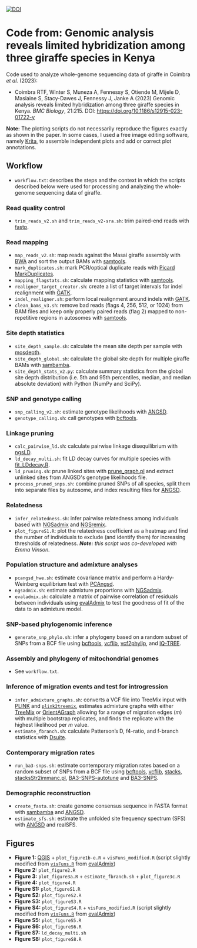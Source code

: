 [![DOI](https://zenodo.org/badge/654386282.svg)](https://zenodo.org/badge/latestdoi/654386282)

# Code from: Genomic analysis reveals limited hybridization among three giraffe species in Kenya

Code used to analyze whole-genome sequencing data of giraffe in Coimbra *et al.* (2023):

- Coimbra RTF, Winter S, Muneza A, Fennessy S, Otiende M, Mijele D, Masiaine S, Stacy-Dawes J, Fennessy J, Janke A (2023) Genomic analysis reveals limited hybridization among three giraffe species in Kenya. *BMC Biology*, 21:215. DOI: https://doi.org/10.1186/s12915-023-01722-y

**Note:** The plotting scripts do not necessarily reproduce the figures exactly as shown in the paper. In some cases, I used a free image editing software, namely [Krita](https://krita.org/en/), to assemble independent plots and add or correct plot annotations.

## Workflow

- `workflow.txt`: describes the steps and the context in which the scripts described below were used for processing and analyzing the whole-genome sequencing data of giraffe.

### Read quality control

- `trim_reads_v2.sh` and `trim_reads_v2-sra.sh`: trim paired-end reads with [fastp](https://github.com/OpenGene/fastp).

### Read mapping

- `map_reads_v2.sh`: map reads against the Masai giraffe assembly with [BWA](https://github.com/lh3/bwa) and sort the output BAMs with [samtools](https://github.com/samtools/samtools).
- `mark_duplicates.sh`: mark PCR/optical duplicate reads with [Picard MarkDuplicates](https://broadinstitute.github.io/picard/).
- `mapping_flagstats.sh`: calculate mapping statistics with [samtools](https://github.com/samtools/samtools).
- `realigner_target_creator.sh`: create a list of target intervals for indel realignment with [GATK](https://software.broadinstitute.org/gatk/).
- `indel_realigner.sh`: perform local realignment around indels with [GATK](https://software.broadinstitute.org/gatk/).
- `clean_bams_v3.sh`: remove bad reads (flags 4, 256, 512, or 1024) from BAM files and keep only properly paired reads (flag 2) mapped to non-repetitive regions in autosomes with [samtools](https://github.com/samtools/samtools).

### Site depth statistics

- `site_depth_sample.sh`: calculate the mean site depth per sample with [mosdepth](https://github.com/brentp/mosdepth).
- `site_depth_global.sh`: calculate the global site depth for multiple giraffe BAMs with [sambamba](https://github.com/biod/sambamba).
- `site_depth_stats_v2.py`: calculate summary statistics from the global site depth distribution (i.e. 5th and 95th percentiles, median, and median absolute deviation) with Python (NumPy and SciPy).

### SNP and genotype calling

- `snp_calling_v2.sh`: estimate genotype likelihoods with [ANGSD](https://github.com/ANGSD/angsd).
- `genotype_calling.sh`: call genotypes with [bcftools](https://github.com/samtools/bcftools).

### Linkage pruning

- `calc_pairwise_ld.sh`: calculate pairwise linkage disequilibrium with [ngsLD](https://github.com/fgvieira/ngsLD).
- `ld_decay_multi.sh`: fit LD decay curves for multiple species with [fit_LDdecay.R](https://github.com/fgvieira/ngsLD/blob/master/scripts/fit_LDdecay.R).
- `ld_pruning.sh`: prune linked sites with [prune_graph.pl](https://github.com/fgvieira/ngsLD/blob/master/scripts/prune_graph.pl) and extract unlinked sites from ANGSD's genotype likelihoods file.
- `process_pruned_snps.sh`: combine pruned SNPs of all species, split them into separate files by autosome, and index resulting files for [ANGSD](https://github.com/ANGSD/angsd).

### Relatedness

- `infer_relatedness.sh`: infer pairwise relatedness among individuals based with [NGSadmix](http://www.popgen.dk/software/index.php/NgsAdmix) and [NGSremix](https://github.com/KHanghoj/NGSremix).
- `plot_figureS1.R`: plot the relatedness coefficient as a heatmap and find the number of individuals to exclude (and identify them) for increasing thresholds of relatedness. ***Note:** this script was co-developed with Emma Vinson.*

### Population structure and admixture analyses

- `pcangsd_hwe.sh`: estimate covariance matrix and perform a Hardy-Weinberg equilibrium test with [PCAngsd](https://github.com/Rosemeis/pcangsd).
- `ngsadmix.sh`: estimate admixture proportions with [NGSadmix](http://www.popgen.dk/software/index.php/NgsAdmix).
- `evaladmix.sh`: calculate a matrix of pairwise correlation of residuals between individuals using [evalAdmix](https://github.com/GenisGE/evalAdmix) to test the goodness of fit of the data to an admixture model.

### SNP-based phylogenomic inference

- `generate_snp_phylo.sh`: infer a phylogeny based on a random subset of SNPs from a BCF file using [bcftools](https://github.com/samtools/bcftools), [vcflib](https://github.com/vcflib/vcflib), [vcf2phylip](https://github.com/edgardomortiz/vcf2phylip), and [IQ-TREE](http://www.iqtree.org/).

### Assembly and phylogeny of mitochondrial genomes

- See `workflow.txt`.

### Inference of migration events and test for introgression

- `infer_admixture_graphs.sh`: converts a VCF file into TreeMix input with [PLINK](https://www.cog-genomics.org/plink2/) and [`plink2treemix`](https://bitbucket.org/nygcresearch/treemix/downloads/plink2treemix.py), estimates admixture graphs with either [TreeMix](https://bitbucket.org/nygcresearch/treemix) or [OrientAGraph](https://github.com/sriramlab/OrientAGraph) allowing for a range of migration edges (*m*) with multiple bootstrap replicates, and finds the replicate with the highest likelihood per *m* value.
- `estimate_fbranch.sh`: calculate Patterson’s D, f4-ratio, and f-branch statistics with [Dsuite](https://github.com/millanek/Dsuite).

### Contemporary migration rates

- `run_ba3-snps.sh`: estimate contemporary migration rates based on a random subset of SNPs from a BCF file using [bcftools](https://github.com/samtools/bcftools), [vcflib](https://github.com/vcflib/vcflib), [stacks](http://catchenlab.life.illinois.edu/stacks/), [stacksStr2immanc.pl](https://github.com/stevemussmann/file_converters/blob/master/stacksStr2immanc.pl), [BA3-SNPS-autotune](https://github.com/stevemussmann/BA3-SNPS-autotune) and [BA3-SNPS](https://github.com/stevemussmann/BayesAss3-SNPs).

### Demographic reconstruction

- `create_fasta.sh`: create genome consensus sequence in FASTA format with [sambamba](https://github.com/biod/sambamba) and [ANGSD](https://github.com/ANGSD/angsd).
- `estimate_sfs.sh`: estimate the unfolded site frequency spectrum (SFS) with [ANGSD](https://github.com/ANGSD/angsd) and realSFS.

## Figures

- **Figure 1:** [QGIS](https://www.qgis.org/en/site/) + `plot_figure1b-e.R` + `visFuns_modified.R` (script slightly modified from [`visFuns.R`](https://github.com/GenisGE/evalAdmix/blob/master/visFuns.R) from [evalAdmix](https://github.com/GenisGE/evalAdmix))
- **Figure 2:** `plot_figure2.R`
- **Figure 3:** `plot_figure3a.R` + `estimate_fbranch.sh` + `plot_figure3c.R`
- **Figure 4:** `plot_figure4.R`
- **Figure S1:** `plot_figureS1.R`
- **Figure S2:** `plot_figureS2.R`
- **Figure S3:** `plot_figureS3.R`
- **Figure S4:** `plot_figureS4.R` + `visFuns_modified.R` (script slightly modified from [`visFuns.R`](https://github.com/GenisGE/evalAdmix/blob/master/visFuns.R) from [evalAdmix](https://github.com/GenisGE/evalAdmix))
- **Figure S5:** `plot_figureS5.R`
- **Figure S6:** `plot_figureS6.R`
- **Figure S7:** `ld_decay_multi.sh`
- **Figure S8:** `plot_figureS8.R`
